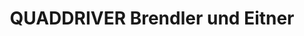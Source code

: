 ---
title: "QUADDRIVER Brendler und Eitner"
url: /dresden/quaddriver-brendler-und-eitner/
shop: Quad
---